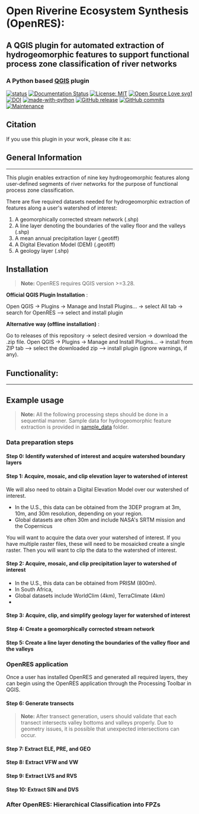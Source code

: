 # Open Riverine Ecosystem Synthesis (OpenRES): 
## A QGIS plugin for automated extraction of hydrogeomorphic features to support functional process zone classification of river networks

### A Python based [QGIS](https://qgis.org/en/site/index.html) plugin 
[![status]()]()
[![Documentation Status]()]()
[![License: MIT](https://img.shields.io/badge/License-MIT-green.svg)](https://opensource.org/license/mit)
[![Open Source Love svg1](https://badges.frapsoft.com/os/v1/open-source.svg?v=103)](https://github.com/ellerbrock/open-source-badges/)
[![DOI]()]()
[![made-with-python](https://img.shields.io/badge/Made%20with-Python-ffd040.svg)](https://www.python.org/)
[![GitHub release](https://img.shields.io/github/v/release/jollygoodjacob/OpenRES)](https://github.com/jollygoodjacob/OpenRES/releases)
[![GitHub commits](https://img.shields.io/github/commits-since/jollygoodjacob/OpenRES/v1.0.0)](https://github.com/jollygoodjacob/OpenRES/commits)
[![Maintenance](https://img.shields.io/badge/Maintained%3F-yes-green.svg)](https://GitHub.com/jollygoodjacob/OpenRES/graphs/commit-activity)

## Citation
If you use this plugin in your work, please cite it as:

## General Information
-------------------
This plugin enables extraction of nine key hydrogeomorphic features along user-defined segments of river networks for the purpose of functional process zone classification. 

There are five required datasets needed for hydrogeomorphic extraction of features along a user's watershed of interest:

1. A geomorphically corrected stream network (.shp)  
2. A line layer denoting the boundaries of the valley floor and the valleys (.shp)  
3. A mean annual precipitation layer (.geotiff)  
4. A Digital Elevation Model (DEM) (.geotiff)  
5. A geology layer (.shp) 

## Installation
> **__Note:__** OpenRES requires QGIS version >=3.28.

**Official QGIS Plugin Installation** :

Open QGIS -> Plugins -> Manage and Install Plugins... -> select All tab -> search for OpenRES --> select and install plugin

**Alternative way (offline installation)** :

Go to releases of this repository -> select desired version -> download the .zip file.
Open QGIS -> Plugins -> Manage and Install Plugins... -> install from ZIP tab --> select the downloaded zip --> install plugin (ignore warnings, if any).

## Functionality:
-----------------------------


## Example usage
> **__Note:__** All the following processing steps should be done in a sequential manner. Sample data for hydrogeomorphic feature extraction is provided in [sample_data](/sample_data/) folder.

### Data preparation steps

#### Step 0: Identify watershed of interest and acquire watershed boundary layers

#### Step 1: Acquire, mosaic, and clip elevation layer to watershed of interest
We will also need to obtain a Digital Elevation Model over our watershed of interest.

- In the U.S., this data can be obtained from the 3DEP program at 3m, 10m, and 30m resolution, depending on your region.
- Global datasets are often 30m and include NASA's SRTM mission and the Copernicus

You will want to acquire the data over your watershed of interest. If you have multiple raster files, these will need to be mosaicked create a single raster. Then you will want to clip the data to
the watershed of interest.

#### Step 2: Acquire, mosaic, and clip precipitation layer to watershed of interest

- In the U.S., this data can be obtained from PRISM (800m).
- In South Africa, 
- Global datasets include WorldClim (4km), TerraClimate (4km)
- 
#### Step 3: Acquire, clip, and simplify geology layer for watershed of interest

#### Step 4: Create a geomorphically corrected stream network

#### Step 5: Create a line layer denoting the boundaries of the valley floor and the valleys

### OpenRES application

Once a user has installed OpenRES and generated all required layers, they can begin using the OpenRES application through the Processing Toolbar in QGIS.

#### Step 6: Generate transects

> **__Note:__** After transect generation, users should validate that each transect intersects valley bottoms and valleys properly. Due to geometry issues, it is possible that unexpected intersections can occur.

#### Step 7: Extract ELE, PRE, and GEO

#### Step 8: Extract VFW and VW

#### Step 9: Extract LVS and RVS

#### Step 10: Extract SIN and DVS

### After OpenRES: Hierarchical Classification into FPZs


